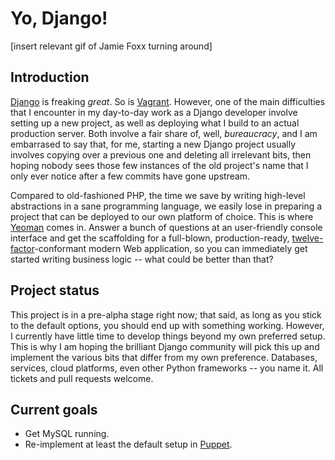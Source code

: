 Yo, Django!
===

[insert relevant gif of Jamie Foxx turning around]

Introduction
---

[Django](https://www.djangoproject.com/) is freaking *great*. So is [Vagrant](http://www.vagrantup.com/). However, one of the main difficulties that I encounter in my day-to-day work as a Django developer involve setting up a new project, as well as deploying what I build to an actual production server. Both involve a fair share of, well, *bureaucracy*, and I am embarrased to say that, for me, starting a new Django project usually involves copying over a previous one and deleting all irrelevant bits, then hoping nobody sees those few instances of the old project's name that I only ever notice after a few commits have gone upstream.

Compared to old-fashioned PHP, the time we save by writing high-level abstractions in a sane programming language, we easily lose in preparing a project that can be deployed to our own platform of choice. This is where [Yeoman](http://yeoman.io/) comes in. Answer a bunch of questions at an user-friendly console interface and get the scaffolding for a full-blown, production-ready, [twelve-factor](http://12factor.net/)-conformant modern Web application, so you can immediately get started writing business logic -- what could be better than that?

Project status
---

This project is in a pre-alpha stage right now; that said, as long as you stick to the default options, you should end up with something working. However, I currently have little time to develop things beyond my own preferred setup. This is why I am hoping the brilliant Django community will pick this up and implement the various bits that differ from my own preference. Databases, services, cloud platforms, even other Python frameworks -- you name it. All tickets and pull requests welcome.

Current goals
---

* Get MySQL running.
* Re-implement at least the default setup in [Puppet](http://puppetlabs.com/).
